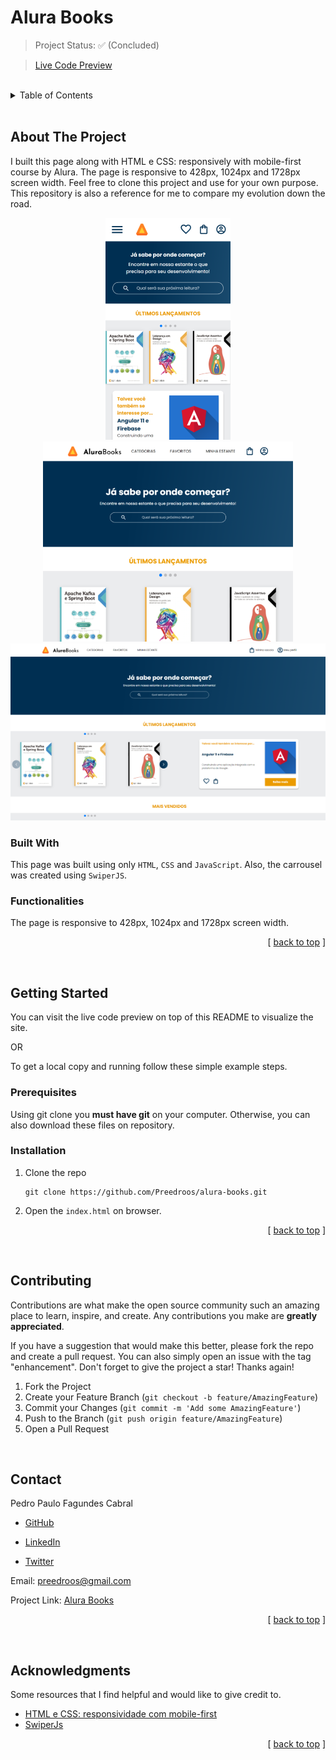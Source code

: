 <a id="readme-top"></a>

# **Alura Books**

<!-- PROJECT STATUS -->

> Project Status: ✅ (Concluded)

> [Live Code Preview](https://preedroos.github.io/alura-books)

<br />

<!-- TABLE OF CONTENTS -->

<details>
  <summary>Table of Contents</summary>
  <ol>
    <li>
      <a href="#about-the-project">About The Project</a>
      <ul>
        <li><a href="#built-with">Built With</a></li>
        <li><a href="#functionalities">Functionalities</a></li>
      </ul>
    </li>
    <li>
      <a href="#getting-started">Getting Started</a>
      <ul>
        <li><a href="#prerequisites">Prerequisites</a></li>
        <li><a href="#installation">Installation</a></li>
      </ul>
    </li>
    <li><a href="#contributing">Contributing</a></li>
    <li><a href="#contact">Contact</a></li>
    <li><a href="#acknowledgments">Acknowledgments</a></li>
  </ol>
</details>

<br />

<!-- ABOUT THE PROJECT -->

## **About The Project**

I built this page along with HTML e CSS: responsively with mobile-first course by Alura. The page is responsive to 428px, 1024px and 1728px screen width. Feel free to clone this project and use for your own purpose. This repository is also a reference for me to compare my evolution down the road.

<div align="center">

![Project Preview](assets/images/preview-mobile.png)
![Project Preview](assets/images/preview-tablet.png)
![Project Preview](assets/images/preview-desktop.png)

</div>

<!-- BUILT WITH -->

### **Built With**

This page was built using only `HTML`, `CSS` and `JavaScript`. Also, the carrousel was created using `SwiperJS`.

<!-- FUNCTIONALITIES -->

### **Functionalities**

The page is responsive to 428px, 1024px and 1728px screen width.

<p align="right">[ <a href="#readme-top">back to top</a> ]</p>

<br />

<!-- GETTING STARTED -->

## **Getting Started**

You can visit the live code preview on top of this README to visualize the site.

OR

To get a local copy and running follow these simple example steps.

### **Prerequisites**

Using git clone you **must have git** on your computer. Otherwise, you can also download these files on repository.

### **Installation**

1. Clone the repo
   ```
   git clone https://github.com/Preedroos/alura-books.git
   ```
2. Open the `index.html` on browser.

<p align="right">[ <a href="#readme-top">back to top</a> ]</p>

<br />

<!-- CONTRIBUTING -->

## **Contributing**

Contributions are what make the open source community such an amazing place to learn, inspire, and create. Any contributions you make are **greatly appreciated**.

If you have a suggestion that would make this better, please fork the repo and create a pull request. You can also simply open an issue with the tag "enhancement".
Don't forget to give the project a star! Thanks again!

1. Fork the Project
2. Create your Feature Branch (`git checkout -b feature/AmazingFeature`)
3. Commit your Changes (`git commit -m 'Add some AmazingFeature'`)
4. Push to the Branch (`git push origin feature/AmazingFeature`)
5. Open a Pull Request

<br />

<!-- CONTACT -->

## **Contact**

Pedro Paulo Fagundes Cabral

- [GitHub](https://github.com/Preedroos)

- [LinkedIn](https://www.linkedin.com/in/pedropfcabral/)

- [Twitter](https://twitter.com/preedroos)

Email: preedroos@gmail.com

Project Link: [Alura Books](https://github.com/Preedros/alura-books)

<p align="right">[ <a href="#readme-top">back to top</a> ]</p>

<br />

<!-- ACKNOWLEDGMENTS -->

## **Acknowledgments**

Some resources that I find helpful and would like to give credit to.

- [HTML e CSS: responsividade com mobile-first](https://cursos.alura.com.br/course/html-css-responsividade-mobile-first)
- [SwiperJs](https://swiperjs.com/)

<p align="right">[ <a href="#readme-top">back to top</a> ]</p>
